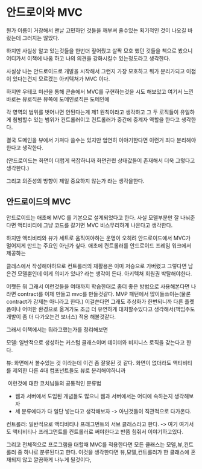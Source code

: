 # 안드로이와 MVC

뭔가 이름이 거창해서 맨날 고민하던 것들을 깨부셔 줄수있는 획기적인 것이 나오길 바랐는데 그러지는 않았다.

하지만 사실상 알고 있는것들을 한번더 짚어줬고 살짝 모호 했던 것들을 책으로 봤으니 어디가서 이책에 나옴 하고 나의 의견을 강화시킬수 있는정도라고 생각한다.



사실상 나는 안드로이드로 개발을 시작해서 그런지 가장 모호하고 뭐가 분리가되고 이점이 있다는건지 모르겠는 아키텍쳐가 MVC 이다.

하지만 우테코 미션을 통해 콘솔에서 MVC를 구현하는것을 시도 해보았고 여기서 느낀 바로는 뷰로직은 뷰쪽에 도메인로직은 도메인에 

각 영역의 범위를 벗어나면 안된다는게 제1 원칙이라고 생각하고 그 두 로직들이 유일하게 침범할수 있는 범위가 컨트롤러이고 컨트롤러가 중간에 중계자 역할을 한다고 생각한다.

결국 도메인을 뷰에서 가져다 쓸수는 있지만 엄연히 이야기한다면 이런거 죄다 분리해야한다고 생각한다.

(안드로이드는 화면이 더럽게 복잡하니까 화면관련 상태값들이 존재해서 더욱 그렇다고 생각한다.) 

그리고 의존성의 방향이 제일 중요하지 않는가 라는 생각을한다.





## 안드로이드의 MVC

안드로이드는 애초에 MVC 를 기본으로 설계되었다고 한다. 사실 모델부분만 잘 나눠준다면 액티비티에 그냥 코드를 갈기면 MVC 비스무리하게 나온다고 생각한다.

하지만 액티비티와 뷰가 세트로 움직여야하는 운명이 오히려 안드로이드에서 MVC가 멀어지게 만드는 주요인 아닌가 싶다. 애초에 컨트롤러를 안드로이드 프레임 워크에서 제공하는 

클래스에서 작성해야하므로 컨트롤러의 재활용은 이미 저승으로 가버렸고 그렇다면 남은건 모델뿐인데 이게 의미가 있나? 라는 생각이 든다. 아키텍쳐 회원권 박탈해야한다.



어쨋든 뭐 그래서 이런것들을 여태까지 학습한대로 좀더 좋은 방법으로 사용해본다면 나라면 contract를 이제 만들고 mvc를 만들것같다. MVP 패턴에서 많이들쓰이는(물론 contract가 강제는 아니라고 한다.) 이걸쓴다면 그래도 추상화가 한번되니까 다른 플렛폼이나 어떠한 환경으로 옮겨가도 조금 더 유연하게 대처할수있다고 생각해서(책임주도 개발이 좀 더 다가오는건 보너스) 적용 해볼것같다.



그래서 이책에서는 뭐라고했는가를 정리해보면



모델: 일반적으로 생성하는 커스텀 클래스이며 데이터와 비지니스 로직을 갖는다고 한다.



뷰: 화면에서 볼수있는 것 이라는데 이건 좀 잘못된 것 같다. 화면이 없더라도 액티비티를 제외한 다른 4대 컴포넌트들도 뷰로 분리해야하니까

​	이런것에 대한 코치님들의 공통적인 분류법 

- 웹과 서버에서 도입된 개념들도 많으니 웹과 서버에서는 어디에 속하는지 생각해보자
- 세 분류에다가 다 일단 넣는다고 생각해보자 -> 아닌것들이 직관적으로 다가온다.



컨트롤러: 일반적으로 액티비티나 프래그먼트의 서브 클래스라고 한다. -> 여기 여기서도 액티비티나 프래그먼트를 컨트롤러로 써야한다고 반쯤 힘줘서 이야기하고있다.



그리고 전체적으로 프로그램을 대할때 MVC를 적용한다면 모든 클래스는 모델,뷰,컨트롤러 중 하나로 분류된다고 한다. 이것을 생각한다면 뷰,모델,컨트롤러가 한 클래스에 혼재되지 않고 깔끔하게 나누게 될것이다,

